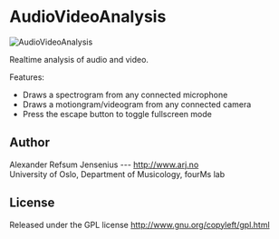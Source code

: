 # AudioVideoAnalysis 

![AudioVideoAnalysis](https://github.com/fourMs/AudioVideoAnalysis/raw/master/documentation/AudioVideoAnalysis-1.0-ui.jpg)

Realtime analysis of audio and video. 

Features:

- Draws a spectrogram from any connected microphone
- Draws a motiongram/videogram from any connected camera
- Press the escape button to toggle fullscreen mode


## Author ##

Alexander Refsum Jensenius --- http://www.arj.no  
University of Oslo, Department of Musicology, fourMs lab


## License

Released under the GPL license
http://www.gnu.org/copyleft/gpl.html
